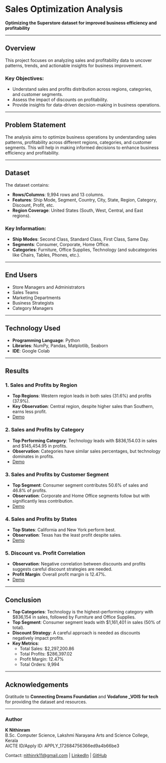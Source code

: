 # Sales Optimization Analysis

**Optimizing the Superstore dataset for improved business efficiency and profitability**

---

## Overview
This project focuses on analyzing sales and profitability data to uncover patterns, trends, and actionable insights for business improvement.

### Key Objectives:
- Understand sales and profits distribution across regions, categories, and customer segments.
- Assess the impact of discounts on profitability.
- Provide insights for data-driven decision-making in business operations.

---

## Problem Statement
The analysis aims to optimize business operations by understanding sales patterns, profitability across different regions, categories, and customer segments. This will help in making informed decisions to enhance business efficiency and profitability.

---

## Dataset
The dataset contains:
- **Rows/Columns**: 9,994 rows and 13 columns.
- **Features**: Ship Mode, Segment, Country, City, State, Region, Category, Discount, Profit, etc.
- **Region Coverage**: United States (South, West, Central, and East regions).

### Key Information:
- **Ship Modes**: Second Class, Standard Class, First Class, Same Day.
- **Segments**: Consumer, Corporate, Home Office.
- **Categories**: Furniture, Office Supplies, Technology (and subcategories like Chairs, Tables, Phones, etc.).

---

## End Users
- Store Managers and Administrators
- Sales Teams
- Marketing Departments
- Business Strategists
- Category Managers

---

## Technology Used
- **Programming Language**: Python
- **Libraries**: NumPy, Pandas, Matplotlib, Seaborn
- **IDE**: Google Colab

---

## Results

### 1. Sales and Profits by Region
- **Top Regions**: Western region leads in both sales (31.6%) and profits (37.9%).
- **Key Observation**: Central region, despite higher sales than Southern, earns less profit.
- [Demo](https://colab.research.google.com/drive/16tOvk8HzVTC0zZhCWPnUcoweBADoMrxQ?usp=sharing)

### 2. Sales and Profits by Category
- **Top Performing Category**: Technology leads with $836,154.03 in sales and $145,454.95 in profits.
- **Observation**: Categories have similar sales percentages, but technology dominates in profits.
- [Demo](https://colab.research.google.com/drive/16tOvk8HzVTC0zZhCWPnUcoweBADoMrxQ?usp=sharing)

### 3. Sales and Profits by Customer Segment
- **Top Segment**: Consumer segment contributes 50.6% of sales and 46.8% of profits.
- **Observation**: Corporate and Home Office segments follow but with significantly less contribution.
- [Demo](https://colab.research.google.com/drive/16tOvk8HzVTC0zZhCWPnUcoweBADoMrxQ?usp=sharing)

### 4. Sales and Profits by States
- **Top States**: California and New York perform best.
- **Observation**: Texas has the least profit despite sales.
- [Demo](https://colab.research.google.com/drive/16tOvk8HzVTC0zZhCWPnUcoweBADoMrxQ?usp=sharing)

### 5. Discount vs. Profit Correlation
- **Observation**: Negative correlation between discounts and profits suggests careful discount strategies are needed.
- **Profit Margin**: Overall profit margin is 12.47%.
- [Demo](https://colab.research.google.com/drive/16tOvk8HzVTC0zZhCWPnUcoweBADoMrxQ?usp=sharing)

---

## Conclusion
- **Top Categories**: Technology is the highest-performing category with $836,154 in sales, followed by Furniture and Office Supplies.
- **Top Segment**: Consumer segment leads with $1,161,401 in sales (50% of total).
- **Discount Strategy**: A careful approach is needed as discounts negatively impact profits.
- **Key Metrics**:
  - Total Sales: $2,297,200.86
  - Total Profits: $286,397.02
  - Profit Margin: 12.47%
  - Total Orders: 9,994

---

## Acknowledgements
Gratitude to **Connecting Dreams Foundation** and **Vodafone _VOIS for tech** for providing the dataset and resources.

---

### Author
**K Nithinram**  
B.Sc. Computer Science, Lakshmi Narayana Arts and Science College, Kerala  
AICTE ID/Apply ID: APPLY_172684756366ed9a4b66be3  

Contact: [nithinrk11@gmail.com](mailto:nithinrk11@gmail.com) | [LinkedIn](https://www.linkedin.com/in/k-nithinram-376b20231/) | [GitHub](https://github.com/nithinrk11)
